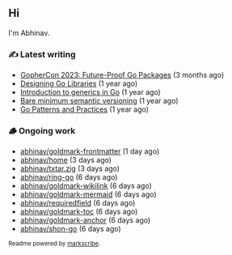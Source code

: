 ## Hi

I'm Abhinav.

### ✍️ Latest writing


- [GopherCon 2023: Future-Proof Go Packages](https://abhinavg.net/2023/09/27/future-proof-packages/) (3 months ago)
- [Designing Go Libraries](https://abhinavg.net/2022/12/06/designing-go-libraries/) (1 year ago)
- [Introduction to generics in Go](https://abhinavg.net/2022/11/23/generics-intro/) (1 year ago)
- [Bare minimum semantic versioning](https://abhinavg.net/2022/11/07/semver/) (1 year ago)
- [Go Patterns and Practices](https://abhinavg.net/2022/09/19/go-patterns-and-practices-talk/) (1 year ago)

### 🪵 Ongoing work


- [abhinav/goldmark-frontmatter](https://github.com/abhinav/goldmark-frontmatter) (1 day ago)
- [abhinav/home](https://github.com/abhinav/home) (3 days ago)
- [abhinav/txtar.zig](https://github.com/abhinav/txtar.zig) (3 days ago)
- [abhinav/ring-go](https://github.com/abhinav/ring-go) (6 days ago)
- [abhinav/goldmark-wikilink](https://github.com/abhinav/goldmark-wikilink) (6 days ago)
- [abhinav/goldmark-mermaid](https://github.com/abhinav/goldmark-mermaid) (6 days ago)
- [abhinav/requiredfield](https://github.com/abhinav/requiredfield) (6 days ago)
- [abhinav/goldmark-toc](https://github.com/abhinav/goldmark-toc) (6 days ago)
- [abhinav/goldmark-anchor](https://github.com/abhinav/goldmark-anchor) (6 days ago)
- [abhinav/shon-go](https://github.com/abhinav/shon-go) (6 days ago)

<sub>Readme powered by [markscribe](https://github.com/muesli/markscribe).</sub>
